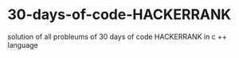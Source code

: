 # 30-days-of-code-HACKERRANK
solution of all probleums of 30 days of code HACKERRANK in c ++ language
 
